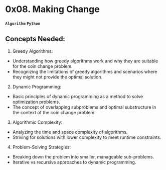 # 0x08. Making Change

**`Algorithm`** **`Python`**

## Concepts Needed:

1. Greedy Algorithms:

* Understanding how greedy algorithms work and why they are suitable for the coin change problem.
* Recognizing the limitations of greedy algorithms and scenarios where they might not provide the optimal solution.

2. Dynamic Programming:

* Basic principles of dynamic programming as a method to solve optimization problems.
* The concept of overlapping subproblems and optimal substructure in the context of the coin change problem.

3. Algorithmic Complexity:

* Analyzing the time and space complexity of algorithms.
* Striving for solutions with lower complexity to meet runtime constraints.

4. Problem-Solving Strategies:

* Breaking down the problem into smaller, manageable sub-problems.
* Iterative vs recursive approaches to dynamic programming.
